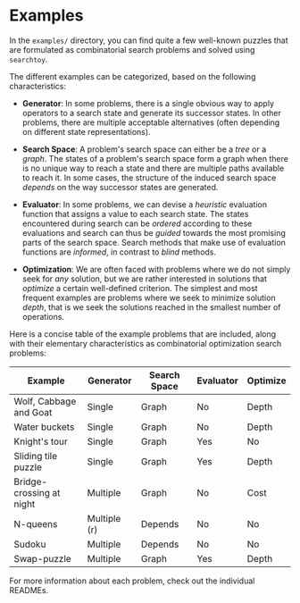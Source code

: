 # Examples

In the ``examples/`` directory, you can find quite a few well-known puzzles that
are formulated as combinatorial search problems and solved using ``searchtoy``.

The different examples can be categorized, based on the following
characteristics:

- **Generator**: In some problems, there is a single obvious way to apply
  operators to a search state and generate its successor states. In other
  problems, there are multiple acceptable alternatives (often depending on
  different state representations).

- **Search Space**: A problem's search space can either be a _tree_ or a _graph_.
  The states of a problem's search space form a graph when there is no unique
  way to reach a state and there are multiple paths available to reach it.
  In some cases, the structure of the induced search space _depends_ on the way
  successor states are generated.

- **Evaluator**: In some problems, we can devise a _heuristic_ evaluation
  function that assigns a value to each search state. The states encountered
  during search can be _ordered_ according to these evaluations and search
  can thus be _guided_ towards the most promising parts of the search space.
  Search methods that make use of evaluation functions are _informed_, in
  contrast to _blind_ methods.

- **Optimization**: We are often faced with problems where we do not simply
  seek for _any_ solution, but we are rather interested in solutions that
  _optimize_ a certain well-defined criterion. The simplest and most frequent
  examples are problems where we seek to minimize solution _depth_, that is
  we seek the solutions reached in the smallest number of operations.

Here is a concise table of the example problems that are included, along with
their elementary characteristics as combinatorial optimization search problems:

Example                   | Generator   | Search Space | Evaluator | Optimize
---                       | ---         | ---          |  ---      | ---
Wolf, Cabbage and Goat    | Single      | Graph   | No  | Depth  
Water buckets             | Single      | Graph   | No  | Depth
Knight's tour             | Single      | Graph   | Yes | No
Sliding tile puzzle       | Single      | Graph   | Yes | Depth
Bridge-crossing at night  | Multiple    | Graph   | No  | Cost
N-queens                  | Multiple (r)| Depends | No  | No
Sudoku                    | Multiple    | Depends | No  | No
Swap-puzzle               | Multiple    | Graph   | Yes | Depth

For more information about each problem, check out the individual READMEs.

